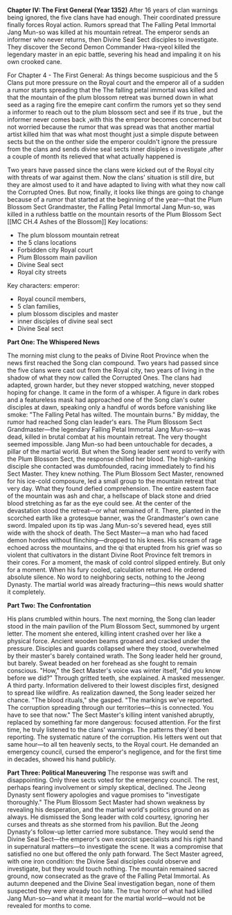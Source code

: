 **Chapter IV: The First General (Year 1352)** After 16 years of clan warnings being ignored, the five clans have had enough. Their coordinated pressure finally forces Royal action. Rumors spread that The Falling Petal Immortal Jang Mun-so was killed at his mountain retreat. The emperor sends an informer who never returns, then Divine Seal Sect disciples to investigate. They discover the Second Demon Commander Hwa-ryeol killed the legendary master in an epic battle, severing his head and impaling it on his own crooked cane.

For Chapter 4 - The First General:
As things become suspicious and the 5 Clans put more pressure on the Royal court and the emperor all of a sudden a rumor starts spreading that the The falling petal immortal was killed and that the mountain of the plum blossom retreat was burned down in what seed as a raging fire the emepire cant confirm the rumors yet so they send a informer to reach out to the plum blossom sect and  see if its true , but the informer never comes back ,with this the emperor becomes concerned but not worried because the rumor that was spread was that another martial artist killed him that was what most thought just a simple dispute between sects but the on the onther side the emperor couldn't ignore the pressure from the clans and sends divine seal sects inner disiples o investigate ,after a couple of month its relieved that what actually happened is 

Two years have passed since the clans were kicked out of the Royal city with threats of war against them. Now the clans' situation is still dire, but they are almost used to it and have adapted to living with what they now call the Corrupted Ones. But now, finally, it looks like things are going to change because of a rumor that started at the beginning of the year—that the Plum Blossom Sect Grandmaster, the Falling Petal Immortal Jang Mun-so, was killed in a ruthless battle on the mountain resorts of the Plum Blossom Sect
[[MC CH.4 Ashes of the Blossom]]
Key locations: 
- The plum blossom mountain retreat  
- the 5 clans locations 
- Forbidden city Royal court 
- Plum Blossom main pavilion
- Divine Seal sect
- Royal city streets

Key characters: emperor:
- Royal council members, 
- 5 clan families, 
- plum blossom disciples and master
- inner disciples of divine seal sect
- Divine Seal sect


**Part One: The Whispered News**

The morning mist clung to the peaks of Divine Root Province when the news first reached the Song clan compound. Two years had passed since the five clans were cast out from the Royal city, two years of living in the shadow of what they now called the Corrupted Ones. The clans had adapted, grown harder, but they never stopped watching, never stopped hoping for change.
It came in the form of a whisper.
A figure in dark robes and a featureless mask had approached one of the Song clan's outer disciples at dawn, speaking only a handful of words before vanishing like smoke: "The Falling Petal has wilted. The mountain burns."
By midday, the rumor had reached Song clan leader's ears. The Plum Blossom Sect Grandmaster—the legendary Falling Petal Immortal Jang Mun-so—was dead, killed in brutal combat at his mountain retreat. The very thought seemed impossible. Jang Mun-so had been untouchable for decades, a pillar of the martial world.
But when the Song leader sent word to verify with the Plum Blossom Sect, the response chilled her blood. The high-ranking disciple she contacted was dumbfounded, racing immediately to find his Sect Master. They knew nothing.
The Plum Blossom Sect Master, renowned for his ice-cold composure, led a small group to the mountain retreat that very day. What they found defied comprehension. The entire eastern face of the mountain was ash and char, a hellscape of black stone and dried blood stretching as far as the eye could see. At the center of the devastation stood the retreat—or what remained of it.
There, planted in the scorched earth like a grotesque banner, was the Grandmaster's own cane sword. Impaled upon its tip was Jang Mun-so's severed head, eyes still wide with the shock of death.
The Sect Master—a man who had faced demon hordes without flinching—dropped to his knees. His scream of rage echoed across the mountains, and the qi that erupted from his grief was so violent that cultivators in the distant Divine Root Province felt tremors in their cores. For a moment, the mask of cold control slipped entirely.
But only for a moment. When his fury cooled, calculation returned. He ordered absolute silence. No word to neighboring sects, nothing to the Jeong Dynasty. The martial world was already fracturing—this news would shatter it completely.

**Part Two: The Confrontation**

His plans crumbled within hours.
The next morning, the Song clan leader stood in the main pavilion of the Plum Blossom Sect, summoned by urgent letter. The moment she entered, killing intent crashed over her like a physical force. Ancient wooden beams groaned and cracked under the pressure. Disciples and guards collapsed where they stood, overwhelmed by their master's barely contained wrath.
The Song leader held her ground, but barely. Sweat beaded on her forehead as she fought to remain conscious.
"How," the Sect Master's voice was winter itself, "did you know before we did?"
Through gritted teeth, she explained. A masked messenger. A third party. Information delivered to their lowest disciples first, designed to spread like wildfire.
As realization dawned, the Song leader seized her chance. "The blood rituals," she gasped. "The markings we've reported. The corruption spreading through our territories—this is connected. You have to see that now."
The Sect Master's killing intent vanished abruptly, replaced by something far more dangerous: focused attention. For the first time, he truly listened to the clans' warnings. The patterns they'd been reporting. The systematic nature of the corruption.
His letters went out that same hour—to all ten heavenly sects, to the Royal court. He demanded an emergency council, cursed the emperor's negligence, and for the first time in decades, showed his hand publicly.

**Part Three: Political Maneuvering**
The response was swift and disappointing. Only three sects voted for the emergency council. The rest, perhaps fearing involvement or simply skeptical, declined. The Jeong Dynasty sent flowery apologies and vague promises to "investigate thoroughly."
The Plum Blossom Sect Master had shown weakness by revealing his desperation, and the martial world's politics ground on as always. He dismissed the Song leader with cold courtesy, ignoring her curses and threats as she stormed from his pavilion.
But the Jeong Dynasty's follow-up letter carried more substance. They would send the Divine Seal Sect—the emperor's own exorcist specialists and his right hand in supernatural matters—to investigate the scene. It was a compromise that satisfied no one but offered the only path forward.
The Sect Master agreed, with one iron condition: the Divine Seal disciples could observe and investigate, but they would touch nothing. The mountain remained sacred ground, now consecrated as the grave of the Falling Petal Immortal.
As autumn deepened and the Divine Seal investigation began, none of them suspected they were already too late. The true horror of what had killed Jang Mun-so—and what it meant for the martial world—would not be revealed for months to come.
